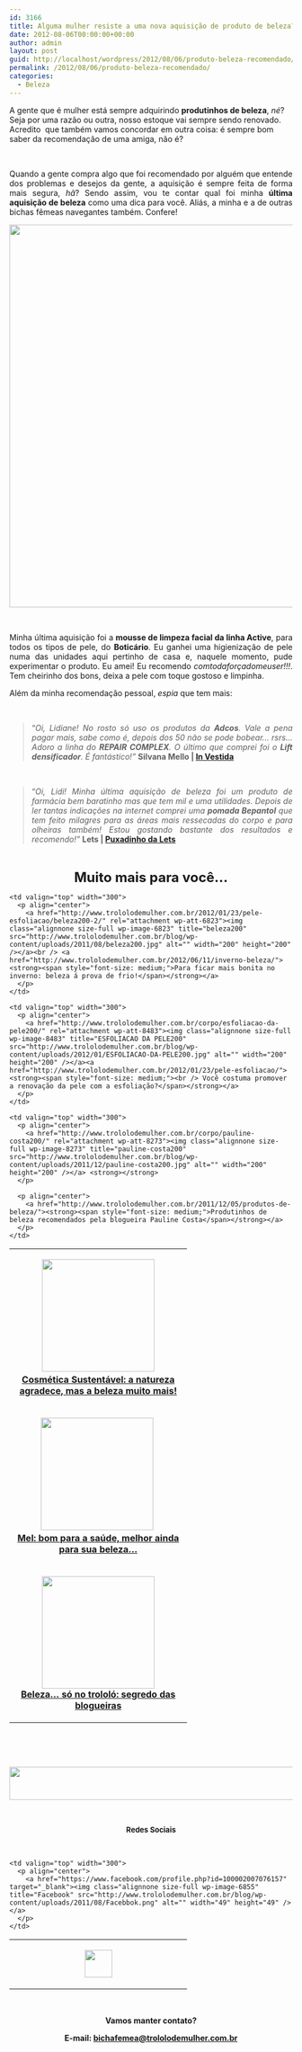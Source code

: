 ```yaml
---
id: 3166
title: Alguma mulher resiste a uma nova aquisição de produto de beleza?
date: 2012-08-06T00:00:00+00:00
author: admin
layout: post
guid: http://localhost/wordpress/2012/08/06/produto-beleza-recomendado/
permalink: /2012/08/06/produto-beleza-recomendado/
categories:
  - Beleza
---
```

A gente que é mulher está sempre adquirindo **produtinhos de beleza**, _né_? Seja por uma razão ou outra, nosso estoque vai sempre sendo renovado. Acredito  que também vamos concordar em outra coisa: é sempre bom saber da recomendação de uma amiga, não é?

&nbsp;

<p align="justify">
  Quando a gente compra algo que foi recomendado por alguém que entende dos problemas e desejos da gente, a aquisição é sempre feita de forma mais segura, <em>hã</em>? Sendo assim, vou te contar qual foi minha <strong>última aquisição de beleza</strong> como uma dica para você. Aliás, a minha e a de outras bichas fêmeas navegantes também. Confere!
</p>

<!--more-->

<p align="center">
  <a href="http://www.trololodemulher.com.br/?attachment_id=8976" rel="attachment wp-att-8976"><img class="alignnone size-full wp-image-8976" title="BELEZA-PRODUTOS-RECOMENDADOS" src="http://www.trololodemulher.com.br/blog/wp-content/uploads/2012/08/BELEZA-PRODUTOS-RECOMENDADOS.png" alt="" width="600" height="681" /></a>
</p>

&nbsp;

<p align="justify">
  Minha última aquisição foi a <strong>mousse de limpeza facial da linha Active</strong>, para todos os tipos de pele, do <strong>Boticário</strong>. Eu ganhei uma higienização de pele numa das unidades aqui pertinho de casa e, naquele momento, pude experimentar o produto. Eu amei! Eu recomendo <em>comtodaforçadomeuser!!!</em>. Tem cheirinho dos bons, deixa a pele com toque gostoso e limpinha.
</p>

<p align="justify">
  Além da minha recomendação pessoal, <em>espia</em> que tem mais:
</p>

&nbsp;

> <p align="justify">
>   “<em>Oi, Lidiane! No rosto só uso os produtos da <strong>Adcos</strong>. Vale a pena pagar mais, sabe como é, depois dos 50 não se pode bobear… rsrs… Adoro a linha do <strong>REPAIR COMPLEX</strong>. O último que comprei foi o <strong>Lift densificador</strong>. É fantástico!”</em> <strong>Silvana Mello | </strong><a href="http://in-vestidajoiasebijoux.blogspot.com.br/" target="_blank"><strong>In Vestida</strong></a>
> </p>

&nbsp;

> <p align="justify">
>   “<em>Oi, Lidi! Minha última aquisição de beleza foi um produto de farmácia bem baratinho mas que tem mil e uma utilidades. Depois de ler tantas indicações na internet comprei uma <strong>pomada Bepantol</strong> que tem feito milagres para as áreas mais ressecadas do corpo e para olheiras também! Estou gostando bastante dos resultados e recomendo!”</em> <strong>Lets | </strong><a href="http://puxadinhodalets.blogspot.com.br/" target="_blank"><strong>Puxadinho da Lets</strong></a>
> </p>

&nbsp;

<p align="center">
  <strong><span style="font-size: x-large;">Muito mais para você…</span></strong>
</p>

<table width="600" border="0" cellspacing="0" cellpadding="2">
  <tr>
    <td valign="top" width="300">
      <p align="center">
        <a href="http://www.trololodemulher.com.br/2012/06/22/zum-zum-verde-sustentabilidade/cosmetica-sustentavel200/" rel="attachment wp-att-8754"><img class="alignnone size-full wp-image-8754" title="COSMETICA SUSTENTAVEL200" src="http://www.trololodemulher.com.br/blog/wp-content/uploads/2012/06/COSMETICA-SUSTENTAVEL200.png" alt="" width="200" height="200" /></a><a href="http://www.trololodemulher.com.br/2012/06/21/cosmetica-sustentavel/"><strong><span style="font-size: medium;"><br /> Cosmética Sustentável: a natureza agradece, mas a beleza muito mais!</span></strong></a>
      </p>
    </td>
    
    <td valign="top" width="300">
      <p align="center">
        <a href="http://www.trololodemulher.com.br/2012/01/23/pele-esfoliacao/beleza200-2/" rel="attachment wp-att-6823"><img class="alignnone size-full wp-image-6823" title="beleza200" src="http://www.trololodemulher.com.br/blog/wp-content/uploads/2011/08/beleza200.jpg" alt="" width="200" height="200" /></a><br /> <a href="http://www.trololodemulher.com.br/2012/06/11/inverno-beleza/"><strong><span style="font-size: medium;">Para ficar mais bonita no inverno: beleza á prova de frio!</span></strong></a>
      </p>
    </td>
  </tr>
  
  <tr>
    <td valign="top" width="300">
      <p align="center">
        <a href="http://www.trololodemulher.com.br/corpo/mel200/" rel="attachment wp-att-8508"><img class="alignnone size-full wp-image-8508" title="MEL200" src="http://www.trololodemulher.com.br/blog/wp-content/uploads/2012/01/MEL200.jpg" alt="" width="200" height="200" /></a> <a href="http://www.trololodemulher.com.br/2012/02/06/beleza/"><strong><span style="font-size: medium;"><br /> Mel: bom para a saúde, melhor ainda para sua beleza…</span></strong></a>
      </p>
    </td>
    
    <td valign="top" width="300">
      <p align="center">
        <a href="http://www.trololodemulher.com.br/corpo/esfoliacao-da-pele200/" rel="attachment wp-att-8483"><img class="alignnone size-full wp-image-8483" title="ESFOLIACAO DA PELE200" src="http://www.trololodemulher.com.br/blog/wp-content/uploads/2012/01/ESFOLIACAO-DA-PELE200.jpg" alt="" width="200" height="200" /></a><a href="http://www.trololodemulher.com.br/2012/01/23/pele-esfoliacao/"><strong><span style="font-size: medium;"><br /> Você costuma promover a renovação da pele com a esfoliação?</span></strong></a>
      </p>
    </td>
  </tr>
  
  <tr>
    <td valign="top" width="300">
      <p align="center">
        <a href="http://www.trololodemulher.com.br/2012/01/02/maos-e-unhas/keka200/" rel="attachment wp-att-8347"><img class="alignnone size-full wp-image-8347" title="Keka200" src="http://www.trololodemulher.com.br/blog/wp-content/uploads/2011/12/Keka200.png" alt="" width="200" height="200" /></a><br /> <a href="http://www.trololodemulher.com.br/2011/12/19/beleza-dicas-blogueiras/"><strong><span style="font-size: medium;">Beleza… só no trololó: segredo das blogueiras</span></strong></a>
      </p>
    </td>
    
    <td valign="top" width="300">
      <p align="center">
        <a href="http://www.trololodemulher.com.br/corpo/pauline-costa200/" rel="attachment wp-att-8273"><img class="alignnone size-full wp-image-8273" title="pauline-costa200" src="http://www.trololodemulher.com.br/blog/wp-content/uploads/2011/12/pauline-costa200.jpg" alt="" width="200" height="200" /></a> <strong></strong>
      </p>
      
      <p align="center">
        <a href="http://www.trololodemulher.com.br/2011/12/05/produtos-de-beleza/"><strong><span style="font-size: medium;">Produtinhos de beleza recomendados pela blogueira Pauline Costa</span></strong></a>
      </p>
    </td>
  </tr>
</table>

&nbsp;

&nbsp;

<p align="center">
  <a href="http://feedburner.google.com/fb/a/mailverify?uri=blogbichafemea&loc=pt_BR" target="_blank"><img class="alignnone size-full wp-image-8451" title="Assine o Bicha Fêmea grátis!" src="http://www.trololodemulher.com.br/blog/wp-content/uploads/2012/01/rodapé.png" alt="" width="600" height="59" /></a>
</p>

&nbsp;

<p align="center">
  <strong><span style="font-size: small;">Redes Sociais</span></strong>
</p>

&nbsp;

<table width="600" border="0" cellspacing="0" cellpadding="2">
  <tr>
    <td valign="top" width="300">
      <p align="center">
        <a href="https://twitter.com/#%21/bichafemea" target="_blank"><img class="alignnone size-full wp-image-6857" title="Twitter" src="http://www.trololodemulher.com.br/blog/wp-content/uploads/2011/08/Twitter.png" alt="" width="49" height="49" /></a>
      </p>
    </td>
    
    <td valign="top" width="300">
      <p align="center">
        <a href="https://www.facebook.com/profile.php?id=100002007076157" target="_blank"><img class="alignnone size-full wp-image-6855" title="Facebook" src="http://www.trololodemulher.com.br/blog/wp-content/uploads/2011/08/Facebbok.png" alt="" width="49" height="49" /></a>
      </p>
    </td>
  </tr>
</table>

&nbsp;

<p align="center">
  <strong>Vamos manter contato?</strong>
</p>

<p align="center">
  <strong>E-mail: <a href="mailto:bichafemea@trololodemulher.com.br">bichafemea@trololodemulher.com.br</a></strong>
</p>